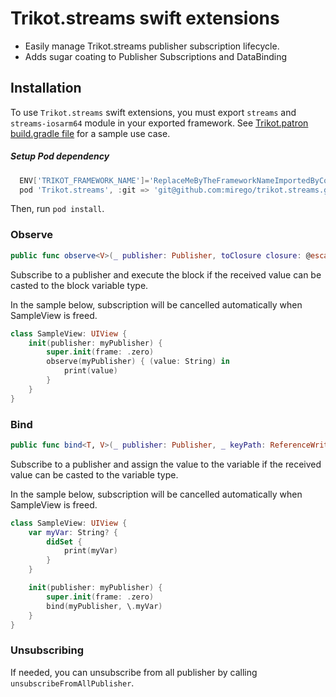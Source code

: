 # Trikot.streams swift extensions

- Easily manage Trikot.streams publisher subscription lifecycle. 
- Adds sugar coating to Publisher Subscriptions and DataBinding

## Installation
To use `Trikot.streams` swift extensions, you must export `streams` and `streams-iosarm64` module in your exported framework. See [Trikot.patron build.gradle file](https://github.com/mirego/trikot.patron/blob/master/common/build.gradle) for a sample use case.

##### Setup Pod dependency
```groovy
  ENV['TRIKOT_FRAMEWORK_NAME']='ReplaceMeByTheFrameworkNameImportedByCocoaPods'
  pod 'Trikot.streams', :git => 'git@github.com:mirego/trikot.streams.git'
```
Then, run `pod install`.

### Observe
```swift
public func observe<V>(_ publisher: Publisher, toClosure closure: @escaping ((V) -> Void))
```
Subscribe to a publisher and execute the block if the received value can be casted to the block variable type.

In the sample below, subscription will be cancelled automatically when SampleView is freed.

```swift
class SampleView: UIView {
    init(publisher: myPublisher) {
        super.init(frame: .zero)
        observe(myPublisher) { (value: String) in
            print(value)
        }        
    }
}
```

### Bind
```swift
public func bind<T, V>(_ publisher: Publisher, _ keyPath: ReferenceWritableKeyPath<T, V>)
```
Subscribe to a publisher and assign the value to the variable if the received value can be casted to the variable type. 

In the sample below, subscription will be cancelled automatically when SampleView is freed.

```swift
class SampleView: UIView {
    var myVar: String? {
        didSet {
            print(myVar)
        }
    }

    init(publisher: myPublisher) {
        super.init(frame: .zero)
        bind(myPublisher, \.myVar)
    }
}
```

### Unsubscribing
If needed, you can unsubscribe from all publisher by calling `unsubscribeFromAllPublisher`. 
